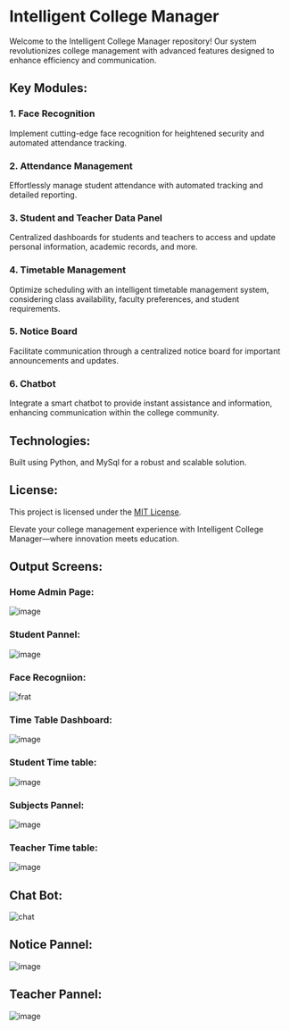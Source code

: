 # Intelligent College Manager

Welcome to the Intelligent College Manager repository! Our system revolutionizes college management with advanced features designed to enhance efficiency and communication.

## Key Modules:

### 1. Face Recognition
Implement cutting-edge face recognition for heightened security and automated attendance tracking.

### 2. Attendance Management
Effortlessly manage student attendance with automated tracking and detailed reporting.

### 3. Student and Teacher Data Panel
Centralized dashboards for students and teachers to access and update personal information, academic records, and more.

### 4. Timetable Management
Optimize scheduling with an intelligent timetable management system, considering class availability, faculty preferences, and student requirements.

### 5. Notice Board
Facilitate communication through a centralized notice board for important announcements and updates.

### 6. Chatbot
Integrate a smart chatbot to provide instant assistance and information, enhancing communication within the college community.

## Technologies:

Built using Python, and MySql for a robust and scalable solution.

## License:

This project is licensed under the [MIT License](LICENSE).

Elevate your college management experience with Intelligent College Manager—where innovation meets education.

## Output Screens:
### Home Admin Page:
![image](https://github.com/Nidhi22245/Intelligent-College-Manager/assets/126691380/baf4680a-3701-43cb-909a-c86dd4c277b3)

### Student Pannel:
![image](https://github.com/Nidhi22245/Intelligent-College-Manager/assets/126691380/edd97a81-72d7-4f3e-bdbb-2b66dd0822ae)

### Face Recogniion:
![frat](https://github.com/Nidhi22245/Intelligent-College-Manager/assets/126691380/8f3c83de-fa3a-487e-9fb7-ef14f8e261b7)

### Time Table Dashboard:
![image](https://github.com/Nidhi22245/Intelligent-College-Manager/assets/126691380/14ce66ba-601f-49d1-bc97-199a9af4a8e1)

### Student Time table:
![image](https://github.com/Nidhi22245/Intelligent-College-Manager/assets/126691380/0a565148-2b65-4aab-aed2-78c3b46b5886)

### Subjects Pannel:
![image](https://github.com/Nidhi22245/Intelligent-College-Manager/assets/126691380/9bf4003e-4a12-40c0-89e4-826d33624abc)

### Teacher Time table:
![image](https://github.com/Nidhi22245/Intelligent-College-Manager/assets/126691380/82f781ae-ec82-40f0-8a8d-f0f0ae380c2e)

## Chat Bot:
![chat](https://github.com/Nidhi22245/Intelligent-College-Manager/assets/126691380/961b0dc2-3567-44a6-bd53-610cafc71fe1)

## Notice Pannel:
![image](https://github.com/Nidhi22245/Intelligent-College-Manager/assets/126691380/81362b33-ab8a-4df4-9086-3a92d8b438a1)

## Teacher Pannel:
![image](https://github.com/Nidhi22245/Intelligent-College-Manager/assets/126691380/8a532c2e-cf99-4973-9e93-fd9afdab80cb)









